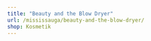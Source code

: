 ```yaml
---
title: "Beauty and the Blow Dryer"
url: /mississauga/beauty-and-the-blow-dryer/
shop: Kosmetik
---
```

